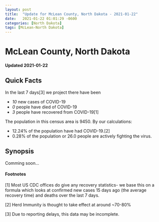```yaml
---
layout: post
title:  "Update for McLean County, North Dakota - 2021-01-22"
date:   2021-01-22 01:01:29 -0600
categories: [North Dakota]
tags: [McLean-North Dakota]
---
```


# McLean County, North Dakota
#### Updated 2021-01-22

## Quick Facts

In the last 7 days[3] we project there have been
- *10* new cases of COVID-19
- *0* people have died of COVID-19
- *3* people have recovered from COVID-19[1]

The population in this census area is 9450. By our calculations:
- 12.24% of the population have had COVID-19.[2]
- 0.28% of the population or 26.0 people are actively fighting the virus.

## Synopsis

Comming soon...


#### Footnotes

[1] Most US CDC offices do give any recovery statistics- we base this on a formula which looks at confirmed new cases
15 days ago (the average recovery time) and deaths over the last 7 days.

[2] Herd Immunity is thought to take effect at around ~70-80%

[3] Due to reporting delays, this data may be incomplete.
 
    
